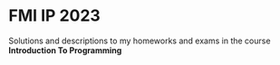 # FMI IP 2023

Solutions and descriptions to my homeworks and exams in the course **Introduction To Programming**
